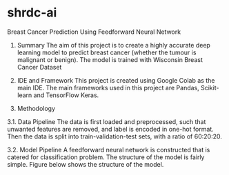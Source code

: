 # shrdc-ai

Breast Cancer Prediction Using Feedforward Neural Network

1. Summary
The aim of this project is to create a highly accurate deep learning model to predict breast cancer (whether the tumour is malignant or benign).
The model is trained with Wisconsin Breast Cancer Dataset

2. IDE and Framework
This project is created using Google Colab as the main IDE. The main frameworks used in this project are Pandas, Scikit-learn and TensorFlow Keras.

3. Methodology


3.1. Data Pipeline
The data is first loaded and preprocessed, such that unwanted features are removed, and label is encoded in one-hot format. Then the data is split into train-validation-test sets, with a ratio of 60:20:20.

3.2. Model Pipeline
A feedforward neural network is constructed that is catered for classification problem. The structure of the model is fairly simple. Figure below shows the structure of the model.
